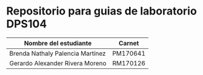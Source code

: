 # Repositorio para guias de laboratorio DPS104
 | Nombre del estudiante    | Carnet|
| ---      | ---       |
| Brenda Nathaly Palencia Martínez | PM170641 |
| Gerardo Alexander Rivera Moreno | RM170126 |  
